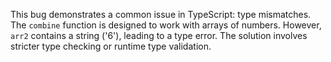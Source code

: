 This bug demonstrates a common issue in TypeScript: type mismatches.  The `combine` function is designed to work with arrays of numbers. However, `arr2` contains a string ('6'), leading to a type error. The solution involves stricter type checking or runtime type validation.